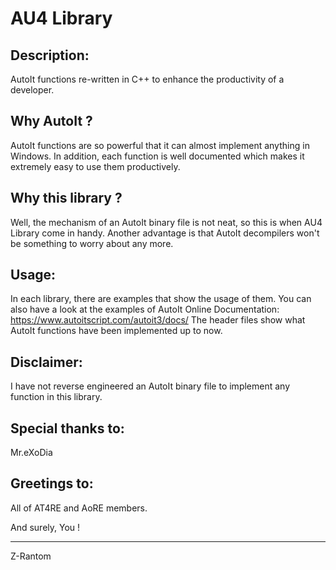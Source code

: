 AU4 Library
===================================================================================

Description:
-----------
AutoIt functions re-written in C++ to enhance the productivity of a developer.

Why AutoIt ?
-----------
AutoIt functions are so powerful that it can almost implement anything in Windows. In addition, each function is well documented which makes it extremely easy to use them productively.

Why this library ?
-----------
Well, the mechanism of an AutoIt binary file is not neat, so this is when AU4 Library come in handy. Another advantage is that AutoIt decompilers won't be something to worry about any more.

Usage:
-----------
In each library, there are examples that show the usage of them. You can also have a look at the examples of AutoIt Online Documentation: https://www.autoitscript.com/autoit3/docs/ 
The header files show what AutoIt functions have been implemented up to now.

Disclaimer:
-----------
I have not reverse engineered an AutoIt binary file to implement any function in this library.

Special thanks to:
-----------
Mr.eXoDia

Greetings to:
-----------
All of AT4RE and AoRE members.

And surely, You !

-----------
Z-Rantom